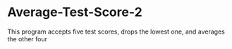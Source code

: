 # Average-Test-Score-2
This program accepts five test scores, drops the lowest one, and averages the other four
